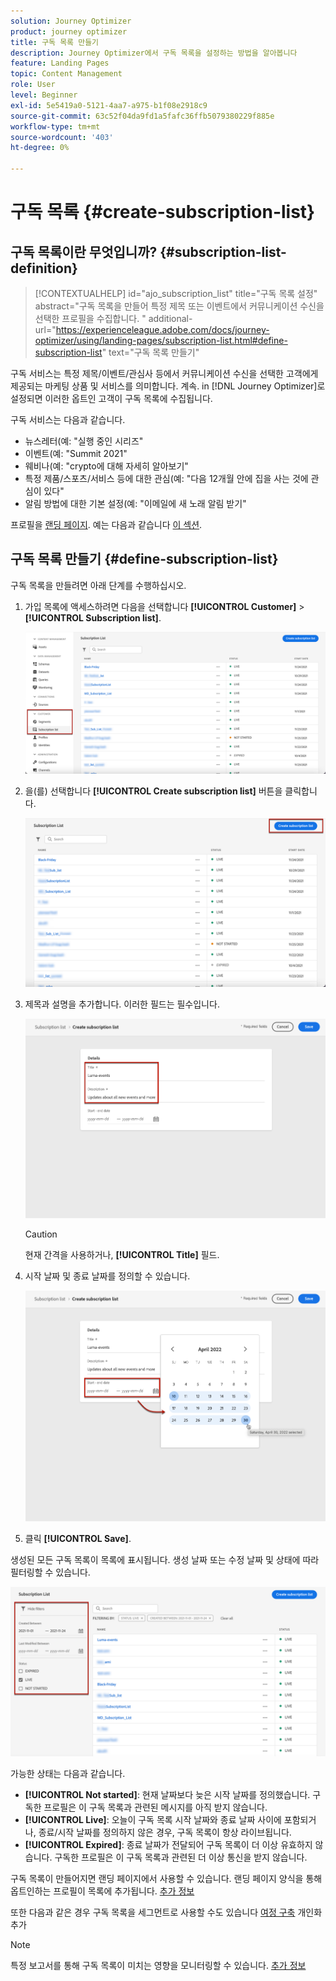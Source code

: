 ```yaml
---
solution: Journey Optimizer
product: journey optimizer
title: 구독 목록 만들기
description: Journey Optimizer에서 구독 목록을 설정하는 방법을 알아봅니다
feature: Landing Pages
topic: Content Management
role: User
level: Beginner
exl-id: 5e5419a0-5121-4aa7-a975-b1f08e2918c9
source-git-commit: 63c52f04da9fd1a5fafc36ffb5079380229f885e
workflow-type: tm+mt
source-wordcount: '403'
ht-degree: 0%

---
```


# 구독 목록 {#create-subscription-list}

## 구독 목록이란 무엇입니까? {#subscription-list-definition}

>[!CONTEXTUALHELP]
>id="ajo_subscription_list"
>title="구독 목록 설정"
>abstract="구독 목록을 만들어 특정 제목 또는 이벤트에서 커뮤니케이션 수신을 선택한 프로필을 수집합니다. "
>additional-url="https://experienceleague.adobe.com/docs/journey-optimizer/using/landing-pages/subscription-list.html#define-subscription-list" text="구독 목록 만들기"

구독 서비스는 특정 제목/이벤트/관심사 등에서 커뮤니케이션 수신을 선택한 고객에게 제공되는 마케팅 상품 및 서비스를 의미합니다. 계속. in [!DNL Journey Optimizer]로 설정되면 이러한 옵트인 고객이 구독 목록에 수집됩니다.

구독 서비스는 다음과 같습니다.

* 뉴스레터(예: &quot;실행 중인 시리즈&quot;
* 이벤트(예: &quot;Summit 2021&quot;
* 웨비나(예: &quot;crypto에 대해 자세히 알아보기&quot;
* 특정 제품/스포츠/서비스 등에 대한 관심(예: &quot;다음 12개월 안에 집을 사는 것에 관심이 있다&quot;
* 알림 방법에 대한 기본 설정(예: &quot;이메일에 새 노래 알림 받기&quot;

프로필을 [랜딩 페이지](create-lp.md). 예는 다음과 같습니다 [이 섹션](lp-use-cases.md#subscription-to-a-service).

## 구독 목록 만들기 {#define-subscription-list}

구독 목록을 만들려면 아래 단계를 수행하십시오.

1. 가입 목록에 액세스하려면 다음을 선택합니다 **[!UICONTROL Customer]** > **[!UICONTROL Subscription list]**.

   ![](assets/lp_subscription-lists.png)

1. 을(를) 선택합니다 **[!UICONTROL Create subscription list]** 버튼을 클릭합니다.

   ![](assets/lp_create-subscription-list.png)

1. 제목과 설명을 추가합니다. 이러한 필드는 필수입니다.

   ![](assets/lp_subscription-list-name.png)

   >[!CAUTION]
   >
   >현재 간격을 사용하거나, **[!UICONTROL Title]** 필드.

1. 시작 날짜 및 종료 날짜를 정의할 수 있습니다.

   ![](assets/lp_subscription-list-dates.png)

1. 클릭 **[!UICONTROL Save]**.

생성된 모든 구독 목록이 목록에 표시됩니다. 생성 날짜 또는 수정 날짜 및 상태에 따라 필터링할 수 있습니다.

![](assets/lp_subscription-filters.png)

가능한 상태는 다음과 같습니다.

* **[!UICONTROL Not started]**: 현재 날짜보다 늦은 시작 날짜를 정의했습니다. 구독한 프로필은 이 구독 목록과 관련된 메시지를 아직 받지 않습니다.
* **[!UICONTROL Live]**: 오늘이 구독 목록 시작 날짜와 종료 날짜 사이에 포함되거나, 종료/시작 날짜를 정의하지 않은 경우, 구독 목록이 항상 라이브됩니다.
* **[!UICONTROL Expired]**: 종료 날짜가 전달되어 구독 목록이 더 이상 유효하지 않습니다. 구독한 프로필은 이 구독 목록과 관련된 더 이상 통신을 받지 않습니다.

구독 목록이 만들어지면 랜딩 페이지에서 사용할 수 있습니다. 랜딩 페이지 양식을 통해 옵트인하는 프로필이 목록에 추가됩니다. [추가 정보](design-lp.md)

또한 다음과 같은 경우 구독 목록을 세그먼트로 사용할 수도 있습니다 [여정 구축](../building-journeys/journey-gs.md#jo-build) 개인화 추가

>[!NOTE]
>
>특정 보고서를 통해 구독 목록이 미치는 영향을 모니터링할 수 있습니다. [추가 정보](../reports/subscription-report-live.md)
